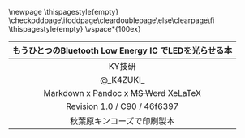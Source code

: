 <!--
This section should be placed at the last even number page
-->
\newpage
\thispagestyle{empty}
\checkoddpage\ifoddpage\cleardoublepage\else\clearpage\fi
\thispagestyle{empty}
\vspace*{100ex}

| もうひとつのBluetooth Low Energy IC でLEDを光らせる本 |
|:-----------------------------------------------------:|
|                        KY技研                         |
|                      @\_K4ZUKI\_                      |
|        Markdown x Pandoc x ~~MS Word~~ XeLaTeX        |
|             Revision 1.0 / C90 / 46f6397              |
|              秋葉原キンコーズで印刷製本               |
